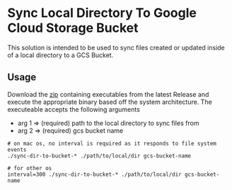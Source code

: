 # Sync Local Directory To Google Cloud Storage Bucket

This solution is intended to be used to sync files created or updated inside of a local directory to a GCS Bucket. 

## Usage

Download the [zip](https://github.com/ammilam/sync-local-dir-to-gcs-bucket/releases/latest/download/sync-dir-to-bucket.zip) containing executables from the latest Release and execute the appropriate binary based off the system architecture. The executeable accepts the following arguments

- arg 1 => (required) path to the local directory to sync files from
- arg 2 => (required) gcs bucket name

```
# on mac os, no interval is required as it responds to file system events
./sync-dir-to-bucket-* ./path/to/local/dir gcs-bucket-name 

# for other os
interval=300 ./sync-dir-to-bucket-* ./path/to/local/dir gcs-bucket-name
```

